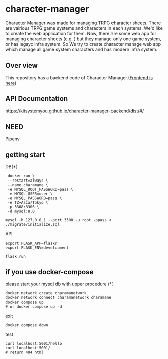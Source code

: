 # character-manager
Character Manager was made for managing TRPG character sheets.
There are vairious TRPG game systems and characters in each systems. We'd like to create the web application for them.
Now, there are some web app for managing character sheets (e.g. ) but they manage only one game system, or has legayc infra system.
So We try to create character manage web app which manage all game system characters and has modern infra system.

## Over view
This repository has a backend code of Character Manager.([Frontend is here](https://github.com/kitsystemyou/character-manager-frontend))

## API Documentation
https://kitsystemyou.github.io/character-manager-backend/dist/#/

## NEED
Pipenv

## getting start
DB(*)

```
 docker run \
 --restart=always \
 --name charamane \
 -e MYSQL_ROOT_PASSWORD=pass \
 -e MYSQL_USER=user \
 -e MYSQL_PASSWORD=pass \
 -e TZ=Asia/Tokyo \
 -p 3308:3306 \
 -d mysql:8.0

mysql -h 127.0.0.1 --port 3308 -u root -ppass < ./migrate/initialize.sql
```


API

```
export FLASK_APP=flaskr
export FLASK_ENV=development

flask run
```

## if you use docker-compose
please start your mysql db with upper procedure (*)

```
docker network create charamanetwork
docker network connect charamanetwork charamane
docker compose up
# or docker compose up -d
```

exit

```
docker compose down
```

test

```
curl localhost:5001/hello
curl localhost:5001/
# return 404 html
```
